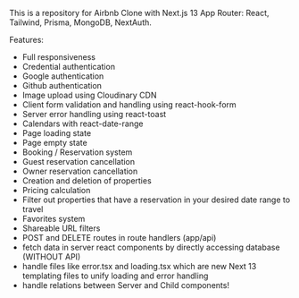 This is a repository for Airbnb Clone with Next.js 13 App Router: React, Tailwind, Prisma, MongoDB, NextAuth.

Features:


- Full responsiveness
- Credential authentication
- Google authentication
- Github authentication
- Image upload using Cloudinary CDN
- Client form validation and handling using react-hook-form
- Server error handling using react-toast
- Calendars with react-date-range
- Page loading state
- Page empty state
- Booking / Reservation system
- Guest reservation cancellation
- Owner reservation cancellation
- Creation and deletion of properties
- Pricing calculation
- Filter out properties that have a reservation in your desired date range to travel
- Favorites system
- Shareable URL filters
- POST and DELETE routes in route handlers (app/api)
- fetch data in server react components by directly accessing database (WITHOUT API)
- handle files like error.tsx and loading.tsx which are new Next 13 templating files to unify loading and error handling
- handle relations between Server and Child components!
